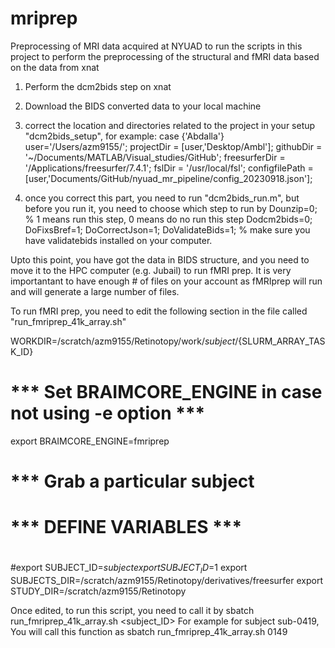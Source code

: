 # mriprep
Preprocessing of MRI data acquired at NYUAD
to run the scripts in this project to perform the preprocessing of the structural and fMRI data based on the data from xnat 
1. Perform the dcm2bids step on xnat
2. Download the BIDS converted data to your local machine
3. correct the location and directories related to the project in your setup "dcm2bids_setup",
   for example:
   case {'Abdalla'}
    user='/Users/azm9155/';
    projectDir = [user,'Desktop/Ambl'];
    githubDir = '~/Documents/MATLAB/Visual_studies/GitHub';
    freesurferDir = '/Applications/freesurfer/7.4.1';
    fslDir = '/usr/local/fsl';
    configfilePath = [user,'Documents/GitHub/nyuad_mr_pipeline/config_20230918.json'];

4. once you correct this part, you need to run "dcm2bids_run.m", but before you run it, you need to choose which step to run by
    Dounzip=0; % 1 means run this step, 0 means do no run this step
    Dodcm2bids=0;
    DoFixsBref=1;
    DoCorrectJson=1;
    DoValidateBids=1; % make sure you have validatebids installed on your computer. 

Upto this point, you have got the data in BIDS structure, and you need to move it to the HPC computer (e.g. Jubail) to run fMRI prep. 
It is very importantant to have enough # of files on your account as fMRIprep will run and will generate a large number of files. 

To run fMRI prep, you need to edit the following section in the file called "run_fmriprep_41k_array.sh"


WORKDIR=/scratch/azm9155/Retinotopy/work/$subject/${SLURM_ARRAY_TASK_ID}

# *** Set BRAIMCORE_ENGINE in case not using -e option ***
export BRAIMCORE_ENGINE=fmriprep
#
# *** Grab a particular subject

#
# *** DEFINE VARIABLES ***
#
#export SUBJECT_ID=${subject}
export SUBJECT_ID=$1
export SUBJECTS_DIR=/scratch/azm9155/Retinotopy/derivatives/freesurfer
export STUDY_DIR=/scratch/azm9155/Retinotopy

Once edited, to run this script, you need to call it by 
sbatch run_fmriprep_41k_array.sh <subject_ID>
For example for subject sub-0419, You will call this function as 
sbatch run_fmriprep_41k_array.sh 0149
